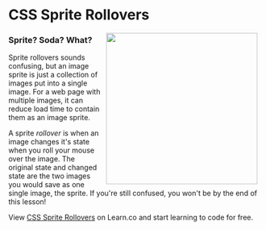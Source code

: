 # CSS Sprite Rollovers

<img src="https://s3.amazonaws.com/after-school-assets/sprite.jpg" width="300px" align="right" hspace="10">

### Sprite? Soda? What? 

Sprite rollovers sounds confusing, but an image sprite is just a collection of images put into a single image. For a web page with multiple images, it can reduce load time to contain them as an image sprite.

A sprite _rollover_ is when an image changes it's state when you roll your mouse over the image. The original state and changed state are the two images you would save as one single image, the sprite. If you're still confused, you won't be by the end of this lesson!


<p data-visibility='hidden'>View <a href='https://learn.co/lessons/hs-sprites-rollovers-intro' title='CSS Sprite Rollovers'>CSS Sprite Rollovers</a> on Learn.co and start learning to code for free.</p>
